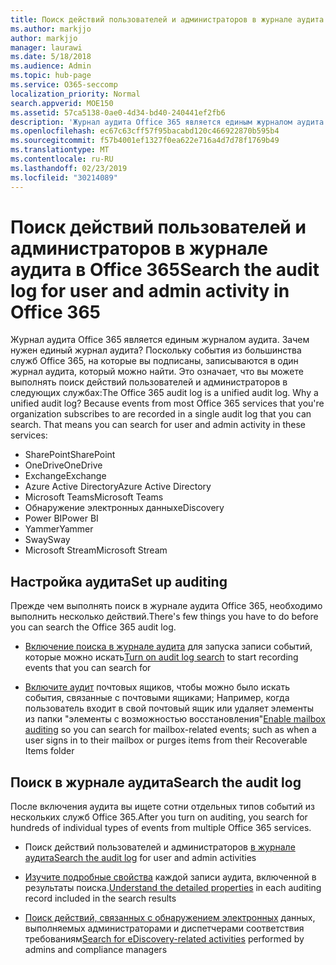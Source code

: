 ```yaml
---
title: Поиск действий пользователей и администраторов в журнале аудита в Office 365
ms.author: markjjo
author: markjjo
manager: laurawi
ms.date: 5/18/2018
ms.audience: Admin
ms.topic: hub-page
ms.service: O365-seccomp
localization_priority: Normal
search.appverid: MOE150
ms.assetid: 57ca5138-0ae0-4d34-bd40-240441ef2fb6
description: 'Журнал аудита Office 365 является единым журналом аудита. Зачем нужен единый журнал аудита? Поскольку события из большинства служб Office 365, на которые вы подписаны, записываются в один журнал аудита, который можно найти. Это означает, что вы можете выполнять поиск действий пользователей и администраторов в следующих службах:'
ms.openlocfilehash: ec67c63cff57f95bacabd120c466922870b595b4
ms.sourcegitcommit: f57b4001ef1327f0ea622e716a4d7d78f1769b49
ms.translationtype: MT
ms.contentlocale: ru-RU
ms.lasthandoff: 02/23/2019
ms.locfileid: "30214089"
---
```

# <a name="search-the-audit-log-for-user-and-admin-activity-in-office-365"></a><span data-ttu-id="4d705-106">Поиск действий пользователей и администраторов в журнале аудита в Office 365</span><span class="sxs-lookup"><span data-stu-id="4d705-106">Search the audit log for user and admin activity in Office 365</span></span>

<span data-ttu-id="4d705-p102">Журнал аудита Office 365 является единым журналом аудита. Зачем нужен единый журнал аудита? Поскольку события из большинства служб Office 365, на которые вы подписаны, записываются в один журнал аудита, который можно найти. Это означает, что вы можете выполнять поиск действий пользователей и администраторов в следующих службах:</span><span class="sxs-lookup"><span data-stu-id="4d705-p102">The Office 365 audit log is a unified audit log. Why a unified audit log? Because events from most Office 365 services that you're organization subscribes to are recorded in a single audit log that you can search. That means you can search for user and admin activity in these services:</span></span> 
  
- <span data-ttu-id="4d705-111">SharePoint</span><span class="sxs-lookup"><span data-stu-id="4d705-111">SharePoint</span></span>
- <span data-ttu-id="4d705-112">OneDrive</span><span class="sxs-lookup"><span data-stu-id="4d705-112">OneDrive</span></span>
- <span data-ttu-id="4d705-113">Exchange</span><span class="sxs-lookup"><span data-stu-id="4d705-113">Exchange</span></span>
- <span data-ttu-id="4d705-114">Azure Active Directory</span><span class="sxs-lookup"><span data-stu-id="4d705-114">Azure Active Directory</span></span>
- <span data-ttu-id="4d705-115">Microsoft Teams</span><span class="sxs-lookup"><span data-stu-id="4d705-115">Microsoft Teams</span></span>
- <span data-ttu-id="4d705-116">Обнаружение электронных данных</span><span class="sxs-lookup"><span data-stu-id="4d705-116">eDiscovery</span></span>
- <span data-ttu-id="4d705-117">Power BI</span><span class="sxs-lookup"><span data-stu-id="4d705-117">Power BI</span></span>
- <span data-ttu-id="4d705-118">Yammer</span><span class="sxs-lookup"><span data-stu-id="4d705-118">Yammer</span></span>
- <span data-ttu-id="4d705-119">Sway</span><span class="sxs-lookup"><span data-stu-id="4d705-119">Sway</span></span>
- <span data-ttu-id="4d705-120">Microsoft Stream</span><span class="sxs-lookup"><span data-stu-id="4d705-120">Microsoft Stream</span></span>
   
 ## <a name="set-up-auditing"></a><span data-ttu-id="4d705-121">Настройка аудита</span><span class="sxs-lookup"><span data-stu-id="4d705-121">Set up auditing</span></span>
  
<span data-ttu-id="4d705-122">Прежде чем выполнять поиск в журнале аудита Office 365, необходимо выполнить несколько действий.</span><span class="sxs-lookup"><span data-stu-id="4d705-122">There's few things you have to do before you can search the Office 365 audit log.</span></span>
  
- <span data-ttu-id="4d705-123">[Включение поиска в журнале аудита](turn-audit-log-search-on-or-off.md) для запуска записи событий, которые можно искать</span><span class="sxs-lookup"><span data-stu-id="4d705-123">[Turn on audit log search](turn-audit-log-search-on-or-off.md) to start recording events that you can search for</span></span> 
    
- <span data-ttu-id="4d705-124">[Включите аудит](enable-mailbox-auditing.md) почтовых ящиков, чтобы можно было искать события, связанные с почтовыми ящиками; Например, когда пользователь входит в свой почтовый ящик или удаляет элементы из папки "элементы с возможностью восстановления"</span><span class="sxs-lookup"><span data-stu-id="4d705-124">[Enable mailbox auditing](enable-mailbox-auditing.md) so you can search for mailbox-related events; such as when a user signs in to their mailbox or purges items from their Recoverable Items folder</span></span> 
    
 ## <a name="search-the-audit-log"></a><span data-ttu-id="4d705-125">Поиск в журнале аудита</span><span class="sxs-lookup"><span data-stu-id="4d705-125">Search the audit log</span></span>
  
<span data-ttu-id="4d705-126">После включения аудита вы ищете сотни отдельных типов событий из нескольких служб Office 365.</span><span class="sxs-lookup"><span data-stu-id="4d705-126">After you turn on auditing, you search for hundreds of individual types of events from multiple Office 365 services.</span></span>
  
- <span data-ttu-id="4d705-127">Поиск действий пользователей и администраторов [в журнале аудита](search-the-audit-log-in-security-and-compliance.md)</span><span class="sxs-lookup"><span data-stu-id="4d705-127">[Search the audit log](search-the-audit-log-in-security-and-compliance.md) for user and admin activities</span></span> 
    
- <span data-ttu-id="4d705-128">[Изучите подробные свойства](detailed-properties-in-the-office-365-audit-log.md) каждой записи аудита, включенной в результаты поиска.</span><span class="sxs-lookup"><span data-stu-id="4d705-128">[Understand the detailed properties](detailed-properties-in-the-office-365-audit-log.md) in each auditing record included in the search results</span></span> 
    
- <span data-ttu-id="4d705-129">[Поиск действий, связанных с обнаружением электронных](search-for-ediscovery-activities-in-the-audit-log.md) данных, выполняемых администраторами и диспетчерами соответствия требованиям</span><span class="sxs-lookup"><span data-stu-id="4d705-129">[Search for eDiscovery-related activities](search-for-ediscovery-activities-in-the-audit-log.md) performed by admins and compliance managers</span></span> 
